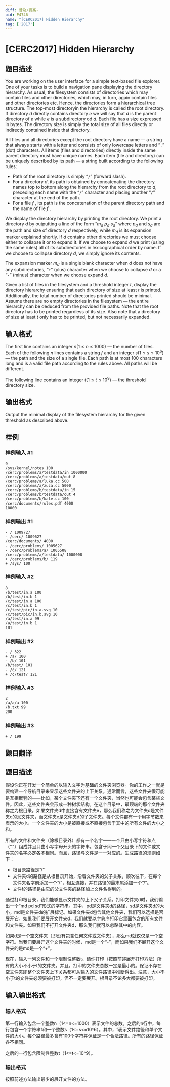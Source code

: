 ```yaml
---
diff: 普及/提高-
pid: P4746
name: "[CERC2017] Hidden Hierarchy"
tag: ['2017']
---
```

# [CERC2017] Hidden Hierarchy
## 题目描述

You are working on the user interface for a simple text-based file explorer. One of your tasks is to build a navigation pane displaying the directory hierarchy. As usual, the filesystem consists of directories which may contain files and other directories, which may, in turn, again contain files and other directories etc. Hence, the directories form a hierarchical tree structure. The top-most directoryin the hierarchy is called the root directory. If directory $d$ directly contains directory $e$ we will say that $d$ is the parent directory of $e$ while $e$ is a subdirectory od $d$. Each file has a size expressed in bytes. The directory size is simply the total size of all files directly or indirectly contained inside that directory.

All files and all directories except the root directory have a name — a string that always starts with a letter and consists of only lowercase letters and “``.``” (dot) characters. All items (files and directories) directly inside the same parent directory must have unique names. Each item (file and directory) can be uniquely described by its path — a string built according to the following rules:
   - Path of the root directory is simply “``/``” (forward slash).
   - For a directory $d$, its path is obtained by concatenating the directory names top to bottom along the hierarchy from the root directory to $d$, preceding each name with the “``/``” character and placing another “``/``” character at the end of the path.
   - For a file $f$ , its path is the concatenation of the parent directory path and the name of file $f$ .

We display the directory hierarchy by printing the root directory. We print a directory $d$ by outputting a line of the form “$m_d \ p_d \ s_d$” where $p_d$ and $s_d$ are the path and size of directory $d$ respectively, while $m_d$ is its expansion marker explained shortly. If $d$ contains other directories we must choose either to collapse it or to expand it. If we choose to expand $d$ we print (using the same rules) all of its subdirectories in lexicographical order by name. If we choose to collapse directory $d$, we simply ignore its contents.

The expansion marker $m_d$ is a single blank character when $d$ does not have any subdirectories, “``+``” (plus) character when we choose to collapse $d$ or a “``-``” (minus) character when we choose expand $d$.

Given a list of files in the filesystem and a threshold integer $t$, display the directory hierarchy ensuring that each directory of size at least $t$ is printed. Additionally, the total number of directories printed should be minimal. Assume there are no empty directories in the filesystem — the entire hierarchy can be deduced from the provided file paths. Note that the root directory has to be printed regardless of its size. Also note that a directory of size at least $t$ only has to be printed, but not necessarily expanded.

## 输入格式

The first line contains an integer $n(1 \le n \le 1 000)$ — the number of files. Each of the following $n$ lines contains a string $f$ and an integer $s(1 \le s \le 10^6)$ — the path and the size of a single file. Each path is at most $100$ characters long and is a valid file path according to the rules above. All paths will be different.

The following line contains an integer $t(1 \le t \le 10^9)$ — the threshold directory size.
## 输出格式

Output the minimal display of the filesystem hierarchy for the given threshold as described above.

## 样例

### 样例输入 #1
```
9
/sys/kernel/notes 100
/cerc/problems/a/testdata/in 1000000
/cerc/problems/a/testdata/out 8
/cerc/problems/a/luka.cc 500
/cerc/problems/a/zuza.cc 5000
/cerc/problems/b/testdata/in 15
/cerc/problems/b/testdata/out 4
/cerc/problems/b/kale.cc 100
/cerc/documents/rules.pdf 4000
10000
```
### 样例输出 #1
```
- / 1009727
- /cerc/ 1009627
/cerc/documents/ 4000
- /cerc/problems/ 1005627
- /cerc/problems/a/ 1005508
/cerc/problems/a/testdata/ 1000008
+ /cerc/problems/b/ 119
+ /sys/ 100

```
### 样例输入 #2
```
8
/b/test/in.a 100
/b/test/in.b 1
/c/test/in.a 100
/c/test/in.b 1
/c/test/pic/in.a.svg 10
/c/test/pic/in.b.svg 10
/a/test/in.a 99
/a/test/in.b 1
101

```
### 样例输出 #2
```
- / 322
+ /a/ 100
- /b/ 101
/b/test/ 101
- /c/ 121
+ /c/test/ 121
```
### 样例输入 #3
```
2
/a/a/a 100
/b.txt 99
200

```
### 样例输出 #3
```
+ / 199

```
## 题目翻译

## 题目描述

假设你正在开发一个简单的以输入文字为基础的文件夹浏览器。你的工作之一就是要构建一个导航目录来显示这些文件夹的上下关系。通常而言，这些文件夹很可能是互相嵌套的——比如，某个文件夹下还有一个文件夹，当然也可能会包含某些文件。因此，这些文件夹会形成一种树状结构。在这个目录中，最顶端的那个文件夹称之为根目录。如果文件夹d中直接含有文件夹e，那么我们称之为文件夹d是文件夹e的父文件夹，而文件夹e是文件夹d的子文件夹。每个文件都有一个用字节数来表示的大小。一个文件夹的大小是被直接或不直接包含于其中的所有文件的大小之和。

所有的文件和文件夹（除根目录外）都有一个名字——一个只由小写字符和点（“."）组成并且只由小写字母开头的字符串。包含于同一个父目录下的文件或文件夹的名字必定各不相同。而且，路径与文件是一一对应的。生成路径的规则如下：

- 根目录路径是“/”
- 文件夹d的路径是从根目录开始，沿着文件夹的父子关系，顺次往下，在每个文件夹名字前添加一个“/”，相互连接，并在路径的最末尾添加一个“/”。
- 文件f的路径是由它的父文件夹的路径加上文件名得到的。

通过打印根目录，我们能够显示文件夹的上下父子关系。打印文件夹d时，我们输出一个“md pd sd”形式的字符串。其中，pd是文件夹d的路径，sd是文件夹d的大小，md是文件夹d的扩展标记。如果文件夹d包含其他文件夹，我们可以选择是否展开它。如果我们要展开文件夹d，我们就要以字典序打印它里面包含的所有文件和文件夹。如果我们不打开文件夹d，那么我们就可以忽略其中的内容。

如果d是一个空文件夹（即没有包含任何文件或文件夹），那么md就仅仅是一个空字符。当我们要展开这个文件夹的时候，md是一个“-”，而如果我们不展开这个文件夹的是md是一个“+”。

现在，输入一列文件和一个限制性整数t。请你打印（按照前述展开打印方法）所有的大小不小于t的文件夹。并且，打印的文件夹总数一定是最小的。保证不存在空文件夹即整个文件夹上下关系都可从输入的文件路径中推断得出。注意，大小不小于t的文件夹必须要被打印，但不一定要展开。根目录不论多大都要被打印。

## 输入输出格式

### 输入格式

第一行输入包含一个整数n（1<=n<=1000）表示文件的总数。之后的n行中，每行包含一个字符串f和一个整数s（1<=s<=10^6）。其中，f表示文件路径和单个文件的大小。每个路径最多含有100个字符并保证是一个合法路径。所有的路径保证各不相同。

之后的一行包含限制性整数t（1<=t<=10^9）。

### 输出格式

按照前述方法输出最少的展开文件的方法。
